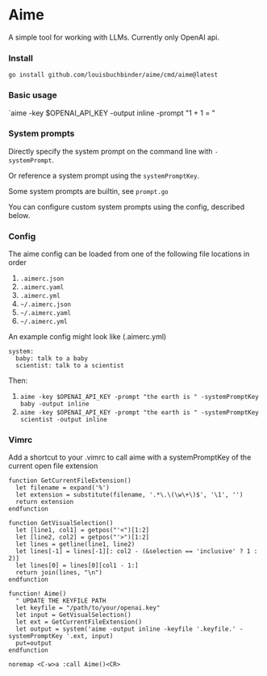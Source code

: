 # Aime
A simple tool for working with LLMs. Currently only OpenAI api.

### Install
`go install github.com/louisbuchbinder/aime/cmd/aime@latest`

### Basic usage
`aime -key $OPENAI_API_KEY -output inline -prompt "1 + 1 = "

### System prompts
Directly specify the system prompt on the command line with `-systemPrompt`.

Or reference a system prompt using the `systemPromptKey`.

Some system prompts are builtin, see `prompt.go`

You can configure custom system prompts using the config, described below.

### Config
The aime config can be loaded from one of the following file locations in order
1. `.aimerc.json`
2. `.aimerc.yaml`
3. `.aimerc.yml`
4. `~/.aimerc.json`
5. `~/.aimerc.yaml`
6. `~/.aimerc.yml`

An example config might look like (.aimerc.yml)
```
system:
  baby: talk to a baby
  scientist: talk to a scientist
```

Then:
1. `aime -key $OPENAI_API_KEY -prompt "the earth is " -systemPromptKey baby -output inline`
2. `aime -key $OPENAI_API_KEY -prompt "the earth is " -systemPromptKey scientist -output inline`


### Vimrc
Add a shortcut to your .vimrc to call aime with a systemPromptKey of the current open file extension
```.vimrc
function GetCurrentFileExtension()
  let filename = expand('%')
  let extension = substitute(filename, '.*\.\(\w\+\)$', '\1', '')
  return extension
endfunction

function GetVisualSelection()
  let [line1, col1] = getpos("'<")[1:2]
  let [line2, col2] = getpos("'>")[1:2]
  let lines = getline(line1, line2)
  let lines[-1] = lines[-1][: col2 - (&selection == 'inclusive' ? 1 : 2)]
  let lines[0] = lines[0][col1 - 1:]
  return join(lines, "\n")
endfunction

function! Aime()
  " UPDATE THE KEYFILE PATH
  let keyfile = "/path/to/your/openai.key"
  let input = GetVisualSelection()
  let ext = GetCurrentFileExtension()
  let output = system('aime -output inline -keyfile '.keyfile.' -systemPromptKey '.ext, input)
  put=output
endfunction

noremap <C-w>a :call Aime()<CR>
```
